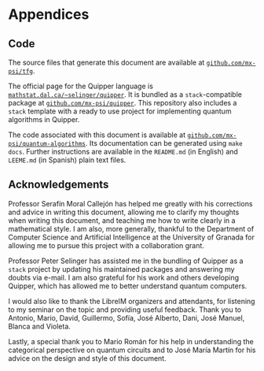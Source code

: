 # Appendices

## Code

The source files that generate this document are available at [`github.com/mx-psi/tfg`](https://github.com/mx-psi/tfg).

The official page for the Quipper language is [`mathstat.dal.ca/~selinger/quipper`](https://www.mathstat.dal.ca/~selinger/quipper/).
It is bundled as a `stack`-compatible package at [`github.com/mx-psi/quipper`](https://github.com/mx-psi/quipper).
This repository also includes a `stack` template with a ready to use project for implementing quantum algorithms in Quipper.

The code associated with this document is available at [`github.com/mx-psi/quantum-algorithms`](https://github.com/mx-psi/quantum-algorithms).
Its documentation can be generated using `make docs`.
Further instructions are available in the `README.md` (in English) and `LEEME.md` (in Spanish) plain text files.

## Acknowledgements

Professor Serafín Moral Callejón has helped me greatly with his corrections and advice in writing this document, allowing me to clarify my thoughts when writing this document, and teaching me how to write clearly in a mathematical style. I am also, more generally, thankful to the Department of Computer Science and Artificial Intelligence at the University of Granada for allowing me to pursue this project with a collaboration grant.

Professor Peter Selinger has assisted me in the bundling of Quipper as a `stack` project by updating his maintained packages and answering my doubts via e-mail. I am also grateful for his work and others developing Quipper, which has allowed me to better understand quantum computers.

I would also like to thank the LibreIM organizers and attendants, for listening to my seminar on the topic and providing useful feedback. Thank you to Antonio, Mario, David, Guillermo, Sofía, José Alberto, Dani, José Manuel, Blanca and Violeta.

Lastly, a special thank you to Mario Román for his help in understanding the categorical perspective on quantum circuits and to José María Martín for his advice on the design and style of this document.

